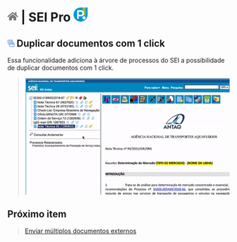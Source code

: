 # [![Home](../img/home.png)](../) |  SEI Pro ![Icone](../img/icon-32.png)

## ![SEI Pro Duplicar Documento](../img/icon-duplicardoc.png) Duplicar documentos com 1 click

Essa funcionalidade adiciona à árvore de processos do SEI a possibilidade de duplicar documentos com 1 click.

> ![Tela Duplicar Documento](../img/tela-duplicardoc.gif)  



## Próximo item

> [Enviar múltiplos documentos externos](../pages/UPLOADDOCS.md)
